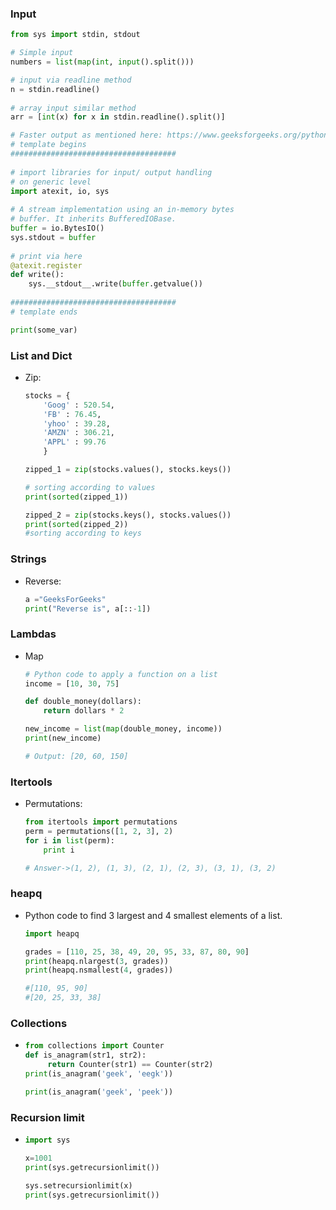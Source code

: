 ### Input

```python
from sys import stdin, stdout  

# Simple input
numbers = list(map(int, input().split()))

# input via readline method 
n = stdin.readline() 
  
# array input similar method 
arr = [int(x) for x in stdin.readline().split()] 
```

```python
# Faster output as mentioned here: https://www.geeksforgeeks.org/python-input-methods-competitive-programming/?ref=rp
# template begins 
##################################### 
  
# import libraries for input/ output handling 
# on generic level 
import atexit, io, sys 
  
# A stream implementation using an in-memory bytes  
# buffer. It inherits BufferedIOBase. 
buffer = io.BytesIO() 
sys.stdout = buffer
  
# print via here 
@atexit.register 
def write(): 
    sys.__stdout__.write(buffer.getvalue()) 
  
##################################### 
# template ends

print(some_var)  
```

### List and Dict

* Zip: 
    ```python
    stocks = { 
        'Goog' : 520.54, 
        'FB' : 76.45, 
        'yhoo' : 39.28, 
        'AMZN' : 306.21, 
        'APPL' : 99.76
        } 

    zipped_1 = zip(stocks.values(), stocks.keys()) 

    # sorting according to values 
    print(sorted(zipped_1)) 

    zipped_2 = zip(stocks.keys(), stocks.values()) 
    print(sorted(zipped_2)) 
    #sorting according to keys 
    ```
### Strings

* Reverse:
  ```python
  a ="GeeksForGeeks"
  print("Reverse is", a[::-1]) 
  ```

### Lambdas

* Map
    ```python
    # Python code to apply a function on a list 
    income = [10, 30, 75] 

    def double_money(dollars): 
        return dollars * 2

    new_income = list(map(double_money, income)) 
    print(new_income)

    # Output: [20, 60, 150]
    ```
### Itertools
* Permutations:

    ```python
    from itertools import permutations 
    perm = permutations([1, 2, 3], 2) 
    for i in list(perm): 
        print i 

    # Answer->(1, 2), (1, 3), (2, 1), (2, 3), (3, 1), (3, 2) 
    ```

### heapq
* Python code to find 3 largest and 4 smallest elements of a list. 

    ```python
    import heapq 

    grades = [110, 25, 38, 49, 20, 95, 33, 87, 80, 90] 
    print(heapq.nlargest(3, grades)) 
    print(heapq.nsmallest(4, grades))

    #[110, 95, 90]
    #[20, 25, 33, 38] 
    ```

### Collections

* 
  ```python
  from collections import Counter 
  def is_anagram(str1, str2): 
       return Counter(str1) == Counter(str2) 
  print(is_anagram('geek', 'eegk')) 

  print(is_anagram('geek', 'peek'))  
  ```

### Recursion limit
* 
  ```python
  import sys

  x=1001
  print(sys.getrecursionlimit())

  sys.setrecursionlimit(x)
  print(sys.getrecursionlimit())
  ```
